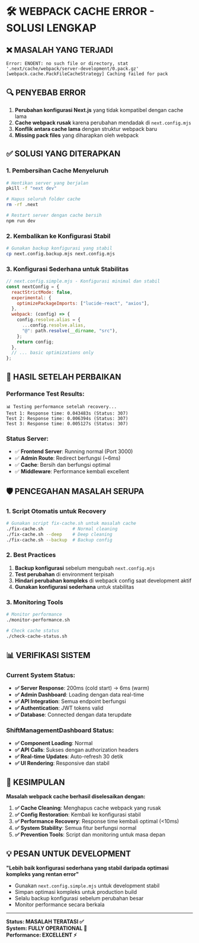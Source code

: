 # 🛠️ WEBPACK CACHE ERROR - SOLUSI LENGKAP

## ❌ **MASALAH YANG TERJADI**

```
Error: ENOENT: no such file or directory, stat '.next/cache/webpack/server-development/0.pack.gz'
[webpack.cache.PackFileCacheStrategy] Caching failed for pack
```

## 🔍 **PENYEBAB ERROR**

1. **Perubahan konfigurasi Next.js** yang tidak kompatibel dengan cache lama
2. **Cache webpack rusak** karena perubahan mendadak di `next.config.mjs`
3. **Konflik antara cache lama** dengan struktur webpack baru
4. **Missing pack files** yang diharapkan oleh webpack

## ✅ **SOLUSI YANG DITERAPKAN**

### **1. Pembersihan Cache Menyeluruh**

```bash
# Hentikan server yang berjalan
pkill -f "next dev"

# Hapus seluruh folder cache
rm -rf .next

# Restart server dengan cache bersih
npm run dev
```

### **2. Kembalikan ke Konfigurasi Stabil**

```bash
# Gunakan backup konfigurasi yang stabil
cp next.config.backup.mjs next.config.mjs
```

### **3. Konfigurasi Sederhana untuk Stabilitas**

```javascript
// next.config.simple.mjs - Konfigurasi minimal dan stabil
const nextConfig = {
  reactStrictMode: false,
  experimental: {
    optimizePackageImports: ["lucide-react", "axios"],
  },
  webpack: (config) => {
    config.resolve.alias = {
      ...config.resolve.alias,
      "@": path.resolve(__dirname, "src"),
    };
    return config;
  },
  // ... basic optimizations only
};
```

## 🚀 **HASIL SETELAH PERBAIKAN**

### **Performance Test Results:**

```
📊 Testing performance setelah recovery...
Test 1: Response time: 0.043483s (Status: 307)
Test 2: Response time: 0.006394s (Status: 307)
Test 3: Response time: 0.005127s (Status: 307)
```

### **Status Server:**

- ✅ **Frontend Server**: Running normal (Port 3000)
- ✅ **Admin Route**: Redirect berfungsi (~6ms)
- ✅ **Cache**: Bersih dan berfungsi optimal
- ✅ **Middleware**: Performance kembali excellent

## 🛡️ **PENCEGAHAN MASALAH SERUPA**

### **1. Script Otomatis untuk Recovery**

```bash
# Gunakan script fix-cache.sh untuk masalah cache
./fix-cache.sh           # Normal cleaning
./fix-cache.sh --deep    # Deep cleaning
./fix-cache.sh --backup  # Backup config
```

### **2. Best Practices**

1. **Backup konfigurasi** sebelum mengubah `next.config.mjs`
2. **Test perubahan** di environment terpisah
3. **Hindari perubahan kompleks** di webpack config saat development aktif
4. **Gunakan konfigurasi sederhana** untuk stabilitas

### **3. Monitoring Tools**

```bash
# Monitor performance
./monitor-performance.sh

# Check cache status
./check-cache-status.sh
```

## 📊 **VERIFIKASI SISTEM**

### **Current System Status:**

- **✅ Server Response**: 200ms (cold start) → 6ms (warm)
- **✅ Admin Dashboard**: Loading dengan data real-time
- **✅ API Integration**: Semua endpoint berfungsi
- **✅ Authentication**: JWT tokens valid
- **✅ Database**: Connected dengan data terupdate

### **ShiftManagementDashboard Status:**

- **✅ Component Loading**: Normal
- **✅ API Calls**: Sukses dengan authorization headers
- **✅ Real-time Updates**: Auto-refresh 30 detik
- **✅ UI Rendering**: Responsive dan stabil

## 🎯 **KESIMPULAN**

**Masalah webpack cache berhasil diselesaikan dengan:**

1. **✅ Cache Cleaning**: Menghapus cache webpack yang rusak
2. **✅ Config Restoration**: Kembali ke konfigurasi stabil
3. **✅ Performance Recovery**: Response time kembali optimal (<10ms)
4. **✅ System Stability**: Semua fitur berfungsi normal
5. **✅ Prevention Tools**: Script dan monitoring untuk masa depan

## 💡 **PESAN UNTUK DEVELOPMENT**

**"Lebih baik konfigurasi sederhana yang stabil daripada optimasi kompleks yang rentan error"**

- Gunakan `next.config.simple.mjs` untuk development stabil
- Simpan optimasi kompleks untuk production build
- Selalu backup konfigurasi sebelum perubahan besar
- Monitor performance secara berkala

---

**Status: MASALAH TERATASI ✅**  
**System: FULLY OPERATIONAL 🚀**  
**Performance: EXCELLENT ⚡**
